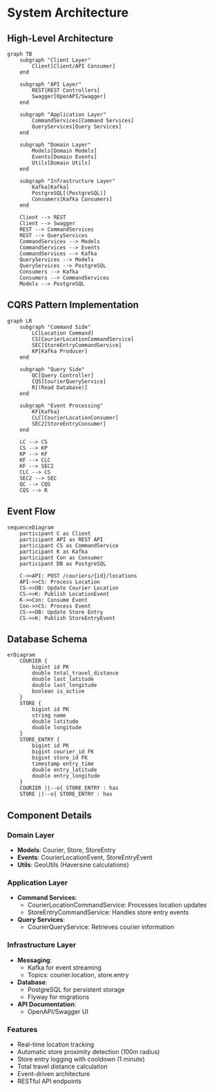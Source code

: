# System Architecture

## High-Level Architecture
```mermaid
graph TB
    subgraph "Client Layer"
        Client[Client/API Consumer]
    end

    subgraph "API Layer"
        REST[REST Controllers]
        Swagger[OpenAPI/Swagger]
    end

    subgraph "Application Layer"
        CommandServices[Command Services]
        QueryServices[Query Services]
    end

    subgraph "Domain Layer"
        Models[Domain Models]
        Events[Domain Events]
        Utils[Domain Utils]
    end

    subgraph "Infrastructure Layer"
        Kafka[Kafka]
        PostgreSQL[(PostgreSQL)]
        Consumers[Kafka Consumers]
    end

    Client --> REST
    Client --> Swagger
    REST --> CommandServices
    REST --> QueryServices
    CommandServices --> Models
    CommandServices --> Events
    CommandServices --> Kafka
    QueryServices --> Models
    QueryServices --> PostgreSQL
    Consumers --> Kafka
    Consumers --> CommandServices
    Models --> PostgreSQL
```

## CQRS Pattern Implementation
```mermaid
graph LR
    subgraph "Command Side"
        LC[Location Command]
        CS[CourierLocationCommandService]
        SEC[StoreEntryCommandService]
        KP[Kafka Producer]
    end

    subgraph "Query Side"
        QC[Query Controller]
        CQS[CourierQueryService]
        R[(Read Database)]
    end

    subgraph "Event Processing"
        KF{Kafka}
        CLC[CourierLocationConsumer]
        SEC2[StoreEntryConsumer]
    end

    LC --> CS
    CS --> KP
    KP --> KF
    KF --> CLC
    KF --> SEC2
    CLC --> CS
    SEC2 --> SEC
    QC --> CQS
    CQS --> R
```

## Event Flow
```mermaid
sequenceDiagram
    participant C as Client
    participant API as REST API
    participant CS as CommandService
    participant K as Kafka
    participant Con as Consumer
    participant DB as PostgreSQL

    C->>API: POST /couriers/{id}/locations
    API->>CS: Process Location
    CS->>DB: Update Courier Location
    CS->>K: Publish LocationEvent
    K->>Con: Consume Event
    Con->>CS: Process Event
    CS->>DB: Update Store Entry
    CS->>K: Publish StoreEntryEvent
```

## Database Schema
```mermaid
erDiagram
    COURIER {
        bigint id PK
        double total_travel_distance
        double last_latitude
        double last_longitude
        boolean is_active
    }
    STORE {
        bigint id PK
        string name
        double latitude
        double longitude
    }
    STORE_ENTRY {
        bigint id PK
        bigint courier_id FK
        bigint store_id FK
        timestamp entry_time
        double entry_latitude
        double entry_longitude
    }
    COURIER ||--o{ STORE_ENTRY : has
    STORE ||--o{ STORE_ENTRY : has
```

## Component Details

### Domain Layer
- **Models**: Courier, Store, StoreEntry
- **Events**: CourierLocationEvent, StoreEntryEvent
- **Utils**: GeoUtils (Haversine calculations)

### Application Layer
- **Command Services**:
  - CourierLocationCommandService: Processes location updates
  - StoreEntryCommandService: Handles store entry events
- **Query Services**:
  - CourierQueryService: Retrieves courier information

### Infrastructure Layer
- **Messaging**:
  - Kafka for event streaming
  - Topics: courier.location, store.entry
- **Database**:
  - PostgreSQL for persistent storage
  - Flyway for migrations
- **API Documentation**:
  - OpenAPI/Swagger UI

### Features
- Real-time location tracking
- Automatic store proximity detection (100m radius)
- Store entry logging with cooldown (1 minute)
- Total travel distance calculation
- Event-driven architecture
- RESTful API endpoints 